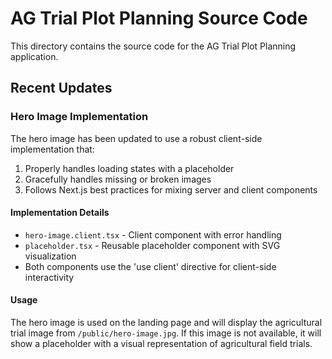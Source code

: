 # AG Trial Plot Planning Source Code

This directory contains the source code for the AG Trial Plot Planning application.

## Recent Updates

### Hero Image Implementation

The hero image has been updated to use a robust client-side implementation that:

1. Properly handles loading states with a placeholder
2. Gracefully handles missing or broken images
3. Follows Next.js best practices for mixing server and client components

#### Implementation Details

- `hero-image.client.tsx` - Client component with error handling
- `placeholder.tsx` - Reusable placeholder component with SVG visualization
- Both components use the 'use client' directive for client-side interactivity

#### Usage

The hero image is used on the landing page and will display the agricultural trial image from `/public/hero-image.jpg`. If this image is not available, it will show a placeholder with a visual representation of agricultural field trials.